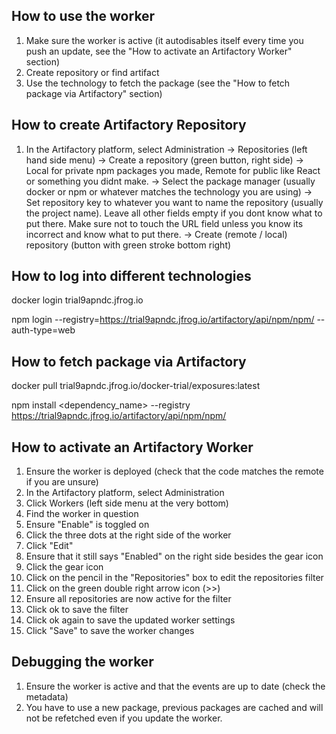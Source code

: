 ## How to use the worker
1. Make sure the worker is active (it autodisables itself every time you push an update, see the "How to activate an Artifactory Worker" section) 
2. Create repository or find artifact
3. Use the technology to fetch the package (see the "How to fetch package via Artifactory" section)

## How to create Artifactory Repository
1. In the Artifactory platform, select Administration 
-> Repositories (left hand side menu) 
-> Create a repository (green button, right side) 
-> Local for private npm packages you made, Remote for public like React or something you didnt make.
-> Select the package manager (usually docker or npm or whatever matches the technology you are using)
-> Set repository key to whatever you want to name the repository (usually the project name). Leave all other fields empty if you dont know what to put there. Make sure not to touch the URL field unless you know its incorrect and know what to put there.
-> Create (remote / local) repository (button with green stroke bottom right)

## How to log into different technologies
<!-- docker login (remember to create access token) -->
docker login trial9apndc.jfrog.io

<!-- npm login -->
npm login --registry=https://trial9apndc.jfrog.io/artifactory/api/npm/npm/ --auth-type=web

## How to fetch package via Artifactory
<!-- docker download "exposures" (sample) image -->
docker pull trial9apndc.jfrog.io/docker-trial/exposures:latest

<!-- npm download -->
npm install <dependency_name> --registry https://trial9apndc.jfrog.io/artifactory/api/npm/npm/   

## How to activate an Artifactory Worker
1. Ensure the worker is deployed (check that the code matches the remote if you are unsure)
2. In the Artifactory platform, select Administration 
3. Click Workers (left side menu at the very bottom)
4. Find the worker in question
5. Ensure "Enable" is toggled on
6. Click the three dots at the right side of the worker
7. Click "Edit"
8. Ensure that it still says "Enabled" on the right side besides the gear icon
9. Click the gear icon
10. Click on the pencil in the "Repositories" box to edit the repositories filter
11. Click on the green double right arrow icon (>>)
12. Ensure all repositories are now active for the filter
13. Click ok to save the filter
14. Click ok again to save the updated worker settings
15. Click "Save" to save the worker changes

## Debugging the worker
1. Ensure the worker is active and that the events are up to date (check the metadata)
2. You have to use a new package, previous packages are cached and will not be refetched even if you update the worker.
